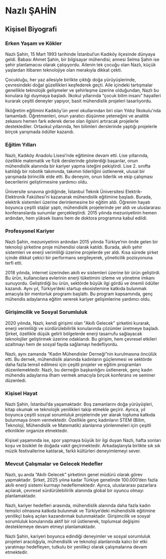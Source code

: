 # Nazlı ŞAHİN

## Kişisel Biyografi

### Erken Yaşam ve Kökler

Nazlı Şahin, 15 Mart 1993 tarihinde İstanbul’un Kadıköy ilçesinde dünyaya geldi. Babası Ahmet Şahin, bir bilgisayar mühendisi; annesi Selma Şahin ise şehir planlamacısı olarak çalışıyordu. Ailenin tek çocuğu olan Nazlı, küçük yaşlardan itibaren teknolojiye olan merakıyla dikkat çekti.

Çocukluğu, her yaz ailesiyle birlikte çıktığı doğa yürüyüşlerinde, çevresindeki doğal güzellikleri keşfederek geçti. Aile içindeki tartışmalar genellikle teknolojik gelişmeler ve şehirleşme üzerine olduğundan, Nazlı bu konulara ilgi duymaya başladı. İlkokul yıllarında “çocuk bilim insanı” hayalleri kurarak çeşitli deneyler yapıyor, basit mühendislik projeleri tasarlıyordu.

İlköğretim eğitimini Kadıköy’ün yerel okullarından biri olan Yıldız İlkokulu'nda tamamladı. Öğretmenleri, onun yaratıcı düşünme yeteneğini ve analitik zekasını hemen fark ederek derse olan ilgisini artıracak projelerle desteklediler. Ortaokul yıllarında, fen bilimleri derslerinde yaptığı projelerle birçok yarışmada ödüller kazandı.

### Eğitim Yılları

Nazlı, Kadıköy Anadolu Lisesi’nde eğitimine devam etti. Lise yıllarında, özellikle matematik ve fizik derslerinde gösterdiği başarılar, onun mühendislik alanında bir kariyer yapma isteğini pekiştirdi. Lise 2. sınıfta katıldığı bir robotik takımında, takımın liderliğini üstlenerek, ulusal bir yarışmada birincilik elde etti. Bu deneyim, onun liderlik ve ekip çalışması becerilerini geliştirmesine yardımcı oldu.

Üniversite sınavına girdiğinde, İstanbul Teknik Üniversitesi Elektrik-Elektronik Fakültesi’ni kazanarak mühendislik eğitimine başladı. Burada, elektrik sistemleri üzerine derinlemesine bir eğitim aldı. Öğrenim hayatı boyunca çeşitli stajlar yaptı, mühendislik projelerinde yer aldı ve uluslararası konferanslarda sunumlar gerçekleştirdi. 2015 yılında mezuniyetinin hemen ardından, hem yüksek lisans hem de doktora programına kabul edildi.

### Profesyonel Kariyer

Nazlı Şahin, mezuniyetinin ardından 2015 yılında Türkiye’nin önde gelen bir teknoloji şirketine proje mühendisi olarak katıldı. Burada, akıllı şehir sistemleri ve enerji verimliliği üzerine projelerde yer aldı. Kısa sürede şirket içinde dikkat çekici bir performans sergileyerek, yöneticilik pozisyonuna terfi etti.

2018 yılında, internet üzerinden akıllı ev sistemleri üzerine bir ürün geliştirdi. Bu ürün, kullanıcılara evlerinin enerji tüketimini izleme ve yönetme imkanı sunuyordu. Geliştirdiği bu ürün, sektörde büyük ilgi gördü ve önemli ödüller kazandı. Aynı yıl, Türkiye’deki startup ekosistemine katkıda bulunmak amacıyla bir mentorluk programı başlattı. Bu program kapsamında, genç mühendis adaylarına eğitim vererek kariyer gelişimlerine yardımcı oldu.

### Girişimcilik ve Sosyal Sorumluluk

2020 yılında, Nazlı, kendi girişimi olan "Akıllı Gelecek" şirketini kurarak, enerji verimliliği ve sürdürülebilirlik konularında çözümler üretmeye başladı. Şirket, özellikle düşük gelirli bölgelerde enerji tasarrufu sağlayacak teknolojiler geliştirmek üzerine odaklandı. Bu girişim, hem çevresel etkileri azaltmayı hem de sosyal fayda sağlamayı hedefliyordu.

Nazlı, aynı zamanda “Kadın Mühendisler Derneği”nin kurulmasına öncülük etti. Bu dernek, mühendislik alanında kadınların güçlenmesi ve sektörde daha fazla temsil edilmesi için çeşitli projeler ve eğitim programları düzenlemektedir. Nazlı, bu derneğin başkanlığını üstlenerek, genç kadın mühendis adaylarına ilham vermek amacıyla birçok konferans ve seminer düzenledi.

### Kişisel Hayat

Nazlı Şahin, İstanbul’da yaşamaktadır. Boş zamanlarını doğa yürüyüşleri, kitap okumak ve teknolojik yenilikleri takip etmekle geçirir. Ayrıca, yıl boyunca çeşitli sosyal sorumluluk projelerinde yer alarak topluma katkıda bulunmaya önem vermektedir. Özellikle genç kadınların STEM (Bilim, Teknoloji, Mühendislik ve Matematik) alanlarına yönlenmeleri için çeşitli etkinlikler organize etmektedir.

Kişisel yaşamında ise, spor yapmaya büyük bir ilgi duyan Nazlı, hafta sonları koşu ve bisiklet ile doğada vakit geçirmektedir. Arkadaşlarıyla birlikte sık sık müzik festivallerine katılarak, farklı kültürleri deneyimlemeyi sever.

### Mevcut Çalışmalar ve Gelecek Hedefler

Nazlı, şu anda “Akıllı Gelecek” şirketinin genel müdürü olarak görev yapmaktadır. Şirket, 2025 yılına kadar Türkiye genelinde 100.000’den fazla akıllı enerji sistemi kurmayı hedeflemektedir. Ayrıca, uluslararası pazarlara açılarak, çevresel sürdürülebilirlik alanında global bir oyuncu olmayı planlamaktadır.

Nazlı, kariyer hedefleri arasında, mühendislik alanında daha fazla kadın temsilci olmasına katkıda bulunmak ve Türkiye’deki mühendislik eğitimine yenilikçi bakış açıları kazandırmak bulunmaktadır. Girişimcilik ve sosyal sorumluluk konularında aktif bir rol üstlenerek, toplumsal değişimi desteklemeye devam etmeyi planlamaktadır.

Nazlı Şahin, kariyeri boyunca edindiği deneyimler ve sosyal sorumluluk projeleri aracılığıyla, mühendislik ve teknoloji alanlarında kalıcı bir etki yaratmayı hedefleyen, tutkulu bir yenilikçi olarak çalışmalarına devam etmektedir.